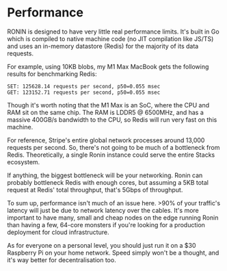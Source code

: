 # Performance

RONIN is designed to have very little real performance limits. It's built in
Go which is compiled to native machine code (no JIT compilation like JS/TS)
and uses an in-memory datastore (Redis) for the majority of its data requests.

For example, using 10KB blobs, my M1 Max MacBook gets the following results for
benchmarking Redis:

```other
SET: 125628.14 requests per second, p50=0.055 msec
GET: 123152.71 requests per second, p50=0.055 msec
```

Though it's worth noting that the M1 Max is an SoC, where the CPU and RAM sit on
the same chip. The RAM is LDDR5 @ 6500MHz, and has a massive 400GB/s bandwidth
to the CPU, so Redis will run very fast on this machine.

For reference, Stripe's entire global network processes around 13,000 requests
per second. So, there's not going to be much of a bottleneck from Redis.
Theoretically, a single Ronin instance could serve the entire Stacks ecosystem.

If anything, the biggest bottleneck will be your networking. Ronin can probably
bottleneck Redis with enough cores, but assuming a 5KB total request at Redis'
total throughput, that's 5Gbps of throughput.

To sum up, performance isn't much of an issue here. >90% of your traffic's
latency will just be due to network latency over the cables. It's more important
to have many, small and cheap nodes on the edge running Ronin than having a few,
64-core monsters if you're looking for a production deployment for cloud
infrastructure.

As for everyone on a personal level, you should just run it on a $30 Raspberry
Pi on your home network. Speed simply won't be a thought, and it's way better
for decentralisation too.
